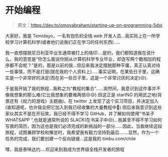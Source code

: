 # 开始编程

> 原文：<https://dev.to/omoyabraham/starting-up-on-programming-5doj>

大家好，我是 Temidayo，一名有抱负的全栈 web 开发人员...我实际上在一所学校学习计算机科学(或者他们说我们正在学习的任何东西).....

我一直想摆脱尼日利亚毕业生通常被打上的烙印....是的，我们都知道我在说什么，我的意思是“你怎么能说你刚从计算机科学专业毕业，却连写两个数相加的程序都不会呢？”是的，那是以前的我...但后来我决定摆脱那种平庸，真正认真对待一些事情，而不是打鼓(就在我的个人资料上).....事实证明，在某些日子里，这确实是一个非常好的决定(而在另一些日子里，这是一个非常讨厌的决定)😒).

于是我开始了我的旅程...我称之为“教程的集合”......突然间，我意识到这件事并不像我想象的那么难(它比我想象的要难两倍😢😢).但这正是 startNG 的用武之地(背景还有《权力的游戏》主题曲)。在 twitter 上发现了这个实习项目，并决定加入(谁知道呢，也许我会把它加入到我已经收集的大量教程中🤣).但后来我意识到这些家伙其实不是在开玩笑。我已经不得不学习 GitHub，并了解如何使用“书呆子 WHATSAPP ”,也就是通常所说的 SLACK(在书呆子中😒)...我甚至不得不学习如何写我的简历，因为这也是我们必须完成的新挑战的一部分......因此，当我继续这段旅程，试图兼顾学校和懈怠时，我希望我有毅力坚持到最后.......显然，作为一个任务的完成，我们要创建一个反向链接...这是我的 timbu.com/chile

嘿，我是泰咪达约....欢迎来到我成为世界级全栈开发者的旅程